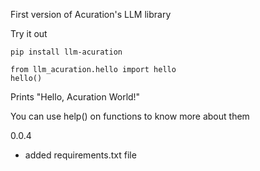 First version of Acuration's LLM library

Try it out
```
pip install llm-acuration
```

```
from llm_acuration.hello import hello
hello()
```
Prints "Hello, Acuration World!"

You can use help() on functions to know more about them

0.0.4
- added requirements.txt file